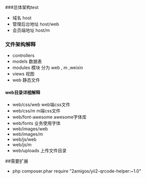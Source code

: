 
###总体架构test
* 域名 host
* 管理后台地址  host/web
* 会员端地址 host/m


### 文件架构解释
* controllers  
* models  数据表
* modules 模块 分为 web , m ,weixin
* views  视图
* web 静态文件

#### web目录详细解释
* web/css/web  web端css文件
* web/css/m  m端css文件
* web/font-awesome  awesome字体库
* web/fonts  业务使用字体
* web/images/web
* web/images/m
* web/js/web
* web/js/m
* web/uploads 上传文件目录





##需要扩展
* php composer.phar require "2amigos/yii2-qrcode-helper:~1.0"
